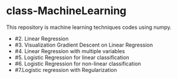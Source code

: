 # class-MachineLearning
This repository is machine learning techniques codes using numpy.

-  #2. Linear Regression
-  #3. Visualization Gradient Descent on Linear Regression
-  #4. Linear Regression with multiple variables
-  #5. Logistic Regression for linear classification
-  #6. Logistic Regression for non-linear classification
-  #7.Logistic regression with Regularization
